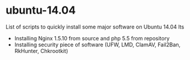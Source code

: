 ubuntu-14.04
============
List of scripts to quickly install some major software on Ubuntu 14.04 lts

* Installing Nginx 1.5.10 from source and php 5.5 from repository
* Installing security piece of software (UFW, LMD, ClamAV, Fail2Ban, RkHunter, Chkrootkit)
